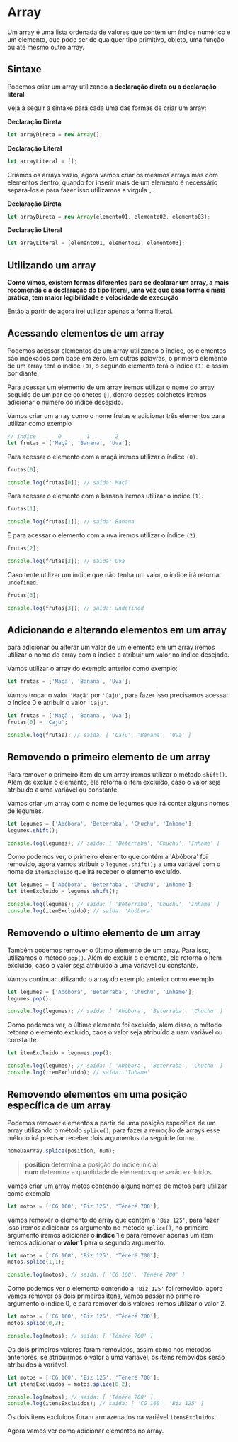 
# Array

Um array é uma lista ordenada de valores que contém um índice numérico e um elemento, que pode ser de qualquer tipo primitivo, objeto, uma função ou até mesmo outro array.

## Sintaxe

Podemos criar um array utilizando **a declaração direta ou a declaração literal**

Veja a seguir a sintaxe para cada uma das formas de criar um array:

**Declaração Direta**

```js
let arrayDireta = new Array();
```

**Declaração Literal**

```js
let arrayLiteral = [];
```

Criamos os arrays vazio, agora vamos criar os mesmos arrays mas com elementos dentro, quando for inserir mais de um elemento é necessário separa-los e para fazer isso utilizamos a vírgula `,`.

**Declaração Direta**

```js
let arrayDireta = new Array(elemento01, elemento02, elemento03);
```

**Declaração Literal**

```js
let arrayLiteral = [elemento01, elemento02, elemento03];
```

## Utilizando um array

**Como vimos, existem formas diferentes para se declarar um array, a mais recomenda é a declaração do tipo literal, uma vez que essa forma é mais prática, tem maior legibilidade e velocidade de execução**

Então a partir de agora irei utilizar apenas a forma literal.

## Acessando elementos de um array

Podemos acessar elementos de um array utilizando o índice, os elementos são indexados com base em zero. Em outras palavras, o primeiro elemento de um array terá o índice `(0)`, o segundo elemento terá o índice `(1)` e assim por diante.

Para acessar um elemento de um array iremos utilizar o nome do array seguido de um par de colchetes `[]`, dentro desses colchetes iremos adicionar o número do índice desejado.

Vamos criar um array como o nome frutas e adicionar três elementos para utilizar como exemplo

```js
// índice       0        1        2
let frutas = ['Maçã', 'Banana', 'Uva'];
```

Para acessar o elemento com a maçã iremos utilizar o índice `(0)`.

```js
frutas[0];

console.log(frutas[0]); // saída: Maçã
```

Para acessar o elemento com a banana iremos utilizar o índice `(1)`.

```js
frutas[1];

console.log(frutas[1]); // saída: Banana
```

E para acessar o elemento com a uva iremos utilizar o índice `(2)`.

```js
frutas[2];

console.log(frutas[2]); // saída: Uva
```

Caso tente utilizar um índice que não tenha um valor, o índice irá retornar `undefined`.

```js
frutas[3];

console.log(frutas[3]); // saída: undefined
```

## Adicionando e alterando elementos em um array

para adicionar ou alterar um valor de um elemento em um array iremos utilizar o nome do array com a índice e atribuir um valor no índice desejado.

Vamos utilizar o array do exemplo anterior como exemplo:

```js
let frutas = ['Maçã', 'Banana', 'Uva'];
```

Vamos trocar o valor `'Maçã'` por `'Caju'`, para fazer isso precisamos acessar o índice 0 e atribuir o valor `'Caju'`.

```js
let frutas = ['Maçã', 'Banana', 'Uva'];
frutas[0] = 'Caju';

console.log(frutas); // saída: [ 'Caju', 'Banana', 'Uva' ]
```

## Removendo o primeiro elemento de um array

Para remover o primeiro item de um array iremos utilizar o método `shift()`. Além de excluir o elemento, ele retorna o item excluído, caso o valor seja atribuído a uma variável ou constante.

Vamos criar um array com o nome de legumes que irá conter alguns nomes de legumes.

```js
let legumes = ['Abóbora', 'Beterraba', 'Chuchu', 'Inhame'];
legumes.shift();

console.log(legumes); // saída: [ 'Beterraba', 'Chuchu', 'Inhame' ]
```

Como podemos ver, o primeiro elemento que  contém a 'Abóbora' foi removido, agora vamos atribuir o `legumes.shift();` a uma variável com o nome de `itemExcluido` que irá receber o elemento excluído.

```js
let legumes = ['Abóbora', 'Beterraba', 'Chuchu', 'Inhame'];
let itemExcluido = legumes.shift();

console.log(legumes); // saída: [ 'Beterraba', 'Chuchu', 'Inhame' ]
console.log(itemExcluido); // saída: 'Abóbora'
```

## Removendo o ultimo elemento de um array

Também podemos remover o último elemento de um array. Para isso, utilizamos o método `pop()`. Além de excluir o elemento, ele retorna o item excluído, caso o valor seja atribuído a uma variável ou constante.

Vamos continuar utilizando o array do exemplo anterior como exemplo

```js
let legumes = ['Abóbora', 'Beterraba', 'Chuchu', 'Inhame'];
legumes.pop();

console.log(legumes); // saída: [ 'Abóbora', 'Beterraba', 'Chuchu' ]
```

Como podemos ver, o último elemento foi excluído, além disso, o método retorna o elemento excluído, caos o valor seja atribuído a uam variável ou constante.

```js
let itemExcluido = legumes.pop();

console.log(legumes); // saída: [ 'Abóbora', 'Beterraba', 'Chuchu' ]
console.log(itemExcluido); // saída: 'Inhame'
```

## Removendo elementos em uma posição específica de um array

Podemos remover elementos a partir de uma posição específica de um array utilizando o método `splice()`, para fazer a remoção de arrays esse método irá precisar receber dois argumentos da seguinte forma:

```js
nomeDaArray.splice(position, num);
```
> **position** determina a posição do índice inicial  
> **num** determina a quantidade de elementos que serão excluídos  

Vamos criar um array motos contendo alguns nomes de motos para utilizar como  exemplo

```js
let motos = ['CG 160', 'Biz 125', 'Ténéré 700'];
```

Vamos  remover o elemento do array que contém a `'Biz 125'`, para fazer isso iremos adicionar os argumento no método `splice()`, no primeiro argumento iremos adicionar o **índice 1** e para remover apenas um item iremos adicionar o **valor 1** para o segundo argumento.

```js
let motos = ['CG 160', 'Biz 125', 'Ténéré 700'];
motos.splice(1,1);

console.log(motos); // saída: [ 'CG 160', 'Ténéré 700' ]
```

Como podemos ver o elemento contendo a `'Biz 125'` foi removido, agora vamos remover os dois primeiros itens, vamos passar no primeiro argumento o índice 0, e para remover dois valores iremos utilizar o valor 2.

```js
let motos = ['CG 160', 'Biz 125', 'Ténéré 700'];
motos.splice(0,2);

console.log(motos); // saída: [ 'Ténéré 700' ]
```

Os dois primeiros valores foram removidos, assim como nos métodos anteriores, se atribuirmos o valor a uma variável, os itens removidos serão atribuídos à variável.

```js
let motos = ['CG 160', 'Biz 125', 'Ténéré 700'];
let itensExcluidos = motos.splice(0,2);

console.log(motos); // saída: [ 'Ténéré 700' ]
console.log(itensExcluidos); // saída: [ 'CG 160', 'Biz 125' ]
```

Os dois itens excluídos foram armazenados na variável `itensExcluidos`.

Agora vamos ver como adicionar elementos no array.

